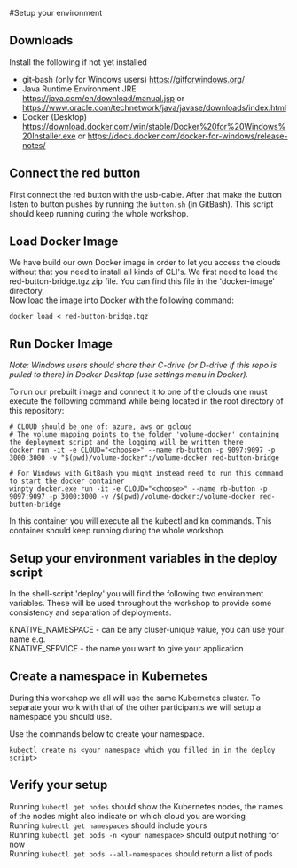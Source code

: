 #Setup your environment

## Downloads
Install the following if not yet installed 
- git-bash (only for Windows users) https://gitforwindows.org/   
- Java Runtime Environment JRE https://java.com/en/download/manual.jsp or https://www.oracle.com/technetwork/java/javase/downloads/index.html
- Docker (Desktop) https://download.docker.com/win/stable/Docker%20for%20Windows%20Installer.exe or https://docs.docker.com/docker-for-windows/release-notes/

## Connect the red button
First connect the red button with the usb-cable. After that make the button listen to button pushes by running the `button.sh` (in GitBash). This script should keep running during the whole workshop.

## Load Docker Image
We have build our own Docker image in order to let you access the clouds without that you need to install all kinds of CLI's. We first need to load the red-button-bridge.tgz zip file. You can find this file in the 'docker-image' directory. \
Now load the image into Docker with the following command:
```
docker load < red-button-bridge.tgz
``` 

## Run Docker Image
_Note: Windows users should share their C-drive (or D-drive if this repo is pulled to there) in Docker Desktop (use settings menu in Docker)._

To run our prebuilt image and connect it to one of the clouds one must execute the following command while being located in the root directory of this repository:
```
# CLOUD should be one of: azure, aws or gcloud
# The volume mapping points to the folder 'volume-docker' containing the deployment script and the logging will be written there
docker run -it -e CLOUD="<choose>" --name rb-button -p 9097:9097 -p 3000:3000 -v "$(pwd)/volume-docker":/volume-docker red-button-bridge

# For Windows with GitBash you might instead need to run this command to start the docker container
winpty docker.exe run -it -e CLOUD="<choose>" --name rb-button -p 9097:9097 -p 3000:3000 -v /$(pwd)/volume-docker:/volume-docker red-button-bridge
```
In this container you will execute all the kubectl and kn commands. This container should keep running during the whole workshop.

## Setup your environment variables in the deploy script
In the shell-script 'deploy' you will find the following two environment variables. These will be used throughout the workshop to provide some consistency and separation of deployments. 

KNATIVE_NAMESPACE - can be any cluser-unique value, you can use your name e.g. \
KNATIVE_SERVICE - the name you want to give your application

## Create a namespace in Kubernetes
During this workshop we all will use the same Kubernetes cluster. To  separate your work with that of the other participants we will setup a namespace you should use. 

Use the commands below to create your namespace.

```
kubectl create ns <your namespace which you filled in in the deploy script>
```

## Verify your setup
Running `kubectl get nodes` should show the Kubernetes nodes, the names of the nodes might also indicate on which cloud you are working \
Running `kubectl get namespaces` should include yours \
Running `kubectl get pods -n <your namespace>` should output nothing for now \
Running `kubectl get pods --all-namespaces` should return a list of pods